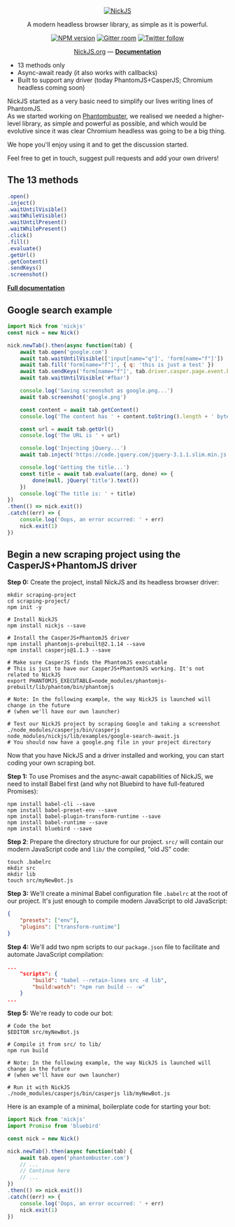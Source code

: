 <p align="center">
  <a href="http://nickjs.org/">
    <img alt="NickJS" src="https://raw.githubusercontent.com/phantombuster/nickjs/master/logo.png">
  </a>
</p>

<p align="center">
  A modern headless browser library, as simple as it is powerful.
</p>

<p align="center">
  <a href="https://www.npmjs.com/package/nickjs"><img alt="NPM version" src="https://img.shields.io/npm/v/nickjs.svg?style=flat-square"></a>
  <a href="https://gitter.im/phantombuster/Lobby"><img alt="Gitter room" src="https://img.shields.io/gitter/room/Phantombuster/Lobby.svg?style=flat-square"></a>
  <a href="https://twitter.com/phbuster"><img alt="Twitter follow" src="https://img.shields.io/twitter/follow/phbuster.svg?style=social&label=Follow"></a>
</p>

<p align="center">
  <a href="http://nickjs.org">NickJS.org</a> — <b><a href="https://hub.phantombuster.com/v1/reference#nick">Documentation</a></b>
</p>

* 13 methods only
* Async-await ready (it also works with callbacks)
* Built to support any driver (today PhantomJS+CasperJS; Chromium headless coming soon)

NickJS started as a very basic need to simplify our lives writing lines of PhantomJS.
<br>As we started working on [Phantombuster](https://phantombuster.com), we realised we needed a higher-level library, as simple and powerful as possible, and which would be evolutive since it was clear Chromium headless was going to be a big thing.

We hope you'll enjoy using it and to get the discussion started.

Feel free to get in touch, suggest pull requests and add your own drivers!

The 13 methods
---

```javascript
.open()
.inject()
.waitUntilVisible()
.waitWhileVisible()
.waitUntilPresent()
.waitWhilePresent()
.click()
.fill()
.evaluate()
.getUrl()
.getContent()
.sendKeys()
.screenshot()
```

<b><a href="https://hub.phantombuster.com/v1/reference#nick">Full documentation</a></b>

Google search example
---

```javascript
import Nick from 'nickjs'
const nick = new Nick()

nick.newTab().then(async function(tab) {
    await tab.open('google.com')
    await tab.waitUntilVisible(['input[name="q"]', 'form[name="f"]'])
    await tab.fill('form[name="f"]', { q: 'this is just a test' })
    await tab.sendKeys('form[name="f"]', tab.driver.casper.page.event.key.Enter)
    await tab.waitUntilVisible('#fbar')

    console.log('Saving screenshot as google.png...')
    await tab.screenshot('google.png')

    const content = await tab.getContent()
    console.log('The content has ' + content.toString().length + ' bytes')

    const url = await tab.getUrl()
    console.log('The URL is ' + url)

    console.log('Injecting jQuery...')
    await tab.inject('https://code.jquery.com/jquery-3.1.1.slim.min.js')

    console.log('Getting the title...')
    const title = await tab.evaluate((arg, done) => {
   	    done(null, jQuery('title').text())
    })
    console.log('The title is: ' + title)
})
.then(() => nick.exit())
.catch((err) => {
    console.log('Oops, an error occurred: ' + err)
    nick.exit(1)
})
```

Begin a new scraping project using the CasperJS+PhantomJS driver
---

**Step 0:** Create the project, install NickJS and its headless browser driver:

```shell
mkdir scraping-project
cd scraping-project/
npm init -y

# Install NickJS
npm install nickjs --save

# Install the CasperJS+PhantomJS driver
npm install phantomjs-prebuilt@2.1.14 --save
npm install casperjs@1.1.3 --save

# Make sure CasperJS finds the PhantomJS executable
# This is just to have our CasperJS+PhantomJS working. It's not related to NickJS
export PHANTOMJS_EXECUTABLE=node_modules/phantomjs-prebuilt/lib/phantom/bin/phantomjs

# Note: In the following example, the way NickJS is launched will change in the future
# (when we'll have our own launcher)

# Test our NickJS project by scraping Google and taking a screenshot
./node_modules/casperjs/bin/casperjs node_modules/nickjs/lib/examples/google-search-await.js
# You should now have a google.png file in your project directory
```

Now that you have NickJS and a driver installed and working, you can start coding your own scraping bot.

**Step 1:** To use Promises and the async-await capabilities of NickJS, we need to install Babel first (and why not Bluebird to have full-featured Promises):

```shell
npm install babel-cli --save
npm install babel-preset-env --save
npm install babel-plugin-transform-runtime --save
npm install babel-runtime --save
npm install bluebird --save
```

**Step 2**: Prepare the directory structure for our project. `src/` will contain our modern JavaScript code and `lib/` the compiled, "old JS" code:

```shell
touch .babelrc
mkdir src
mkdir lib
touch src/myNewBot.js
```

**Step 3:** We'll create a minimal Babel configuration file `.babelrc` at the root of our project. It's just enough to compile modern JavaScript to old JavaScript:

```json
{
    "presets": ["env"],
    "plugins": ["transform-runtime"]
}
```

**Step 4:** We'll add two npm scripts to our `package.json` file to facilitate and automate JavaScript compilation:

```json
...
    "scripts": {
        "build": "babel --retain-lines src -d lib",
        "build:watch": "npm run build -- -w"
    }
...
```

**Step 5:** We're ready to code our bot:

```shell
# Code the bot
$EDITOR src/myNewBot.js

# Compile it from src/ to lib/
npm run build

# Note: In the following example, the way NickJS is launched will change in the future
# (when we'll have our own launcher)

# Run it with NickJS
./node_modules/casperjs/bin/casperjs lib/myNewBot.js
```

Here is an example of a minimal, boilerplate code for starting your bot:

```javascript
import Nick from 'nickjs'
import Promise from 'bluebird'

const nick = new Nick()

nick.newTab().then(async function(tab) {
    await tab.open('phantombuster.com')
    // ...
    // Continue here
    // ...
})
.then(() => nick.exit())
.catch((err) => {
    console.log('Oops, an error occurred: ' + err)
    nick.exit(1)
})
```
